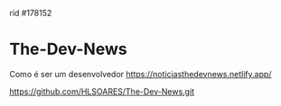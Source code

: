 rid #178152
# The-Dev-News
Como é ser um desenvolvedor
https://noticiasthedevnews.netlify.app/

https://github.com/HLSOARES/The-Dev-News.git
